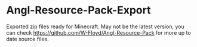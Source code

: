 # Angl-Resource-Pack-Export

Exported zip files ready for Minecraft. May not be the latest version, you can check https://github.com/W-Floyd/Angl-Resource-Pack for more up to date source files.